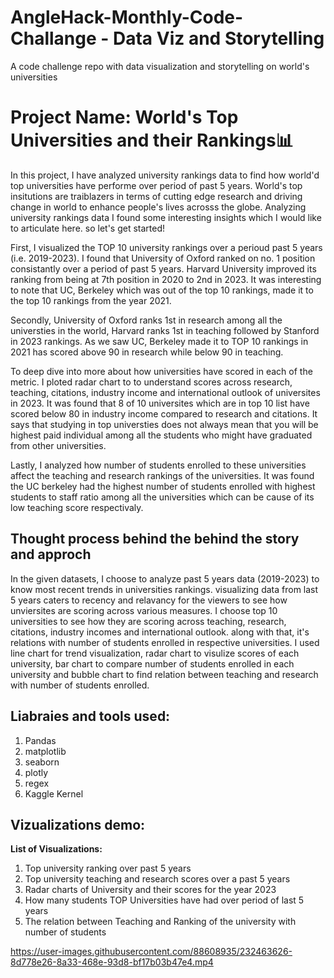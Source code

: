 # AngleHack-Monthly-Code-Challange - Data Viz and Storytelling
A code challenge repo with data visualization and storytelling on world's universities

# Project Name: World's Top Universities and their Rankings📊

In this project, I have analyzed university rankings data to find how world'd top universities have performe over period of past 5 years. World's top insitutions are traiblazers in terms of cutting edge research and driving change in world to enhance people's lives acrosss the globe. Analyzing university rankings data I found some interesting insights which I would like to articulate here. so let's get started!

First, I visualized the TOP 10 university rankings over a perioud past 5 years (i.e. 2019-2023). I found that University of Oxford ranked on no. 1 position consistantly over a period of past 5 years. Harvard University improved its ranking from being at 7th position in 2020 to 2nd in 2023. It was interesting to note that UC, Berkeley which was out of the top 10 rankings, made it to the top 10 rankings from the year 2021.

Secondly, University of Oxford ranks 1st in research among all the universties in the world, Harvard ranks 1st in teaching followed by Stanford in 2023 rankings. As we saw UC, Berkeley made it to TOP 10 rankings in 2021 has scored above 90 in research while below 90 in teaching. 

To deep dive into more about how universities have scored in each of the metric. I ploted radar chart to to understand scores across research, teaching, citations, industry income and international outlook of universites in 2023. It was found that 8 of 10 universites which are in top 10 list have scored below 80 in industry income compared to research and citations. It says that studying in top universties does not always mean that you will be highest paid individual among all the students who might have graduated from other universities.

Lastly, I analyzed how number of students enrolled to these universities affect the teaching and research rankings of the universities. It was found the UC berkeley had the highest number of students enrolled with highest students to staff ratio among all the universities which can be cause of its low teaching score respectivaly. 


## Thought process behind the behind the story and approch

In the given datasets, I choose to analyze past 5 years data (2019-2023) to know most recent trends in universities rankings. visualizing data from last 5 years caters to recency and relavancy for the viewers to see how unviersites are scoring across various measures. I choose top 10 universities to see how they are scoring across teaching, research, citations, industry incomes and international outlook. along with that, it's relations with number of students enrolled in respective universities. I used line chart for trend visualization, radar chart to visulize scores of each university, bar chart to compare number of students enrolled in each university and bubble chart to find relation between teaching and research with number of students enrolled.

## Liabraies and tools used:

1. Pandas
2. matplotlib
3. seaborn
4. plotly
5. regex
6. Kaggle Kernel

## Vizualizations demo:

**List of Visualizations:**

1. Top university ranking over past 5 years
2. Top university teaching and research scores over a past 5 years 
3. Radar charts of University and their scores for the year 2023
4. How many students TOP Universities have had over period of last 5 years
5. The relation between Teaching and Ranking of the university with number of students

https://user-images.githubusercontent.com/88608935/232463626-8d778e26-8a33-468e-93d8-bf17b03b47e4.mp4





